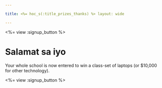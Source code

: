 ```yaml
---

title: <%= hoc_s(:title_prizes_thanks) %> layout: wide

---
```


<%= view :signup_button %>

# Salamat sa iyo

Your whole school is now entered to win a class-set of laptops (or $10,000 for other technology).

<%= view :signup_button %>